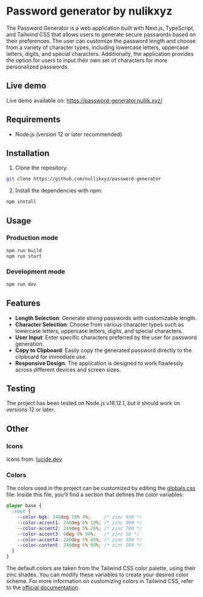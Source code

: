 # Password generator by nulikxyz

The Password Generator is a web application built with Next.js, TypeScript, and Tailwind CSS that allows users to generate secure passwords based on their preferences. The user can customize the password length and choose from a variety of character types, including lowercase letters, uppercase letters, digits, and special characters. Additionally, the application provides the option for users to input their own set of characters for more personalized passwords.

## Live demo

Live demo available on: https://password-generator.nullik.xyz/
## Requirements

- Node.js (version 12 or later recommended)

## Installation

1. Clone the repository.
```bash
git clone https://github.com/nullikxyz/password-generator
```
2. Install the dependencies with npm:
```bash
npm install
```

## Usage
### Production mode
```bash
npm run build
npm run start
```
### Development mode
```bash
npm run dev
```

## Features

- **Length Selection**: Generate strong passwords with customizable length.
- **Character Selection**: Choose from various character types such as lowercase letters, uppercase letters, digits, and special characters.
- **User Input**: Enter specific characters preferred by the user for password generation.
- **Copy to Clipboard**: Easily copy the generated password directly to the clipboard for immediate use.
- **Responsive Design**: The application is designed to work flawlessly across different devices and screen sizes.

## Testing

The project has been tested on Node.js v18.12.1, but it should work on versions 12 or later.

## Other

### Icons
Icons from: [lucide.dev](https://lucide.dev/)

### Colors
The colors used in the project can be customized by editing the [globals.css](src/app/globals.css) file. Inside this file, you'll find a section that defines the color variables:

```css
@layer base {
  :root {
    --color-bgk: 240deg 10% 4%;     /* zinc 950 */
    --color-accent1: 240deg 6% 10%; /* zinc 900 */
    --color-accent2: 240deg 5% 26%; /* zinc 700 */
    --color-accent3: 0deg 0% 98%;   /* zinc 50 */
    --color-accent4: 240deg 5% 65%; /* zinc 400 */
    --color-content: 240deg 6% 90%; /* zinc 200 */
  }
}
```
The default colors are taken from the Tailwind CSS color palette, using their zinc shades. You can modify these variables to create your desired color scheme. For more information on customizing colors in Tailwind CSS, refer to the [official documentation](https://tailwindcss.com/docs/customizing-colors).